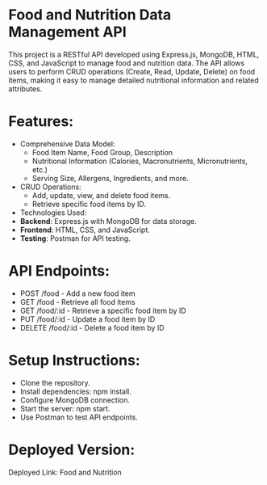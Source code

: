 # Food and Nutrition Data Management API

This project is a RESTful API developed using Express.js, MongoDB, HTML, CSS, and JavaScript to manage food and nutrition data. The API allows users to perform CRUD operations (Create, Read, Update, Delete) on food items, making it easy to manage detailed nutritional information and related attributes.

# Features:

- Comprehensive Data Model:
  - Food Item Name, Food Group, Description
  - Nutritional Information (Calories, Macronutrients, Micronutrients, etc.)
  - Serving Size, Allergens, Ingredients, and more.
- CRUD Operations:
  - Add, update, view, and delete food items.
  - Retrieve specific food items by ID.
- Technologies Used:
- **Backend**: Express.js with MongoDB for data storage.
- **Frontend**: HTML, CSS, and JavaScript.
- **Testing**: Postman for API testing.
# API Endpoints:
- POST /food - Add a new food item
- GET /food - Retrieve all food items
- GET /food/:id - Retrieve a specific food item by ID
- PUT /food/:id - Update a food item by ID
- DELETE /food/:id - Delete a food item by ID
# Setup Instructions:
- Clone the repository.
- Install dependencies: npm install.
- Configure MongoDB connection.
- Start the server: npm start.
- Use Postman to test API endpoints.
  
# Deployed Version:
  Deployed Link: Food and Nutrition
